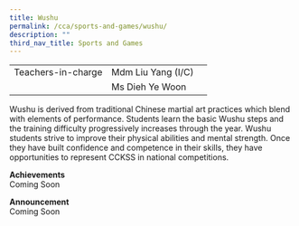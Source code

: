 ```yaml
---
title: Wushu
permalink: /cca/sports-and-games/wushu/
description: ""
third_nav_title: Sports and Games
---
```

|  	|  	|  	|			
|---	|---	|---	|			
|  	Teachers-in-charge 	|  	Mdm Liu Yang (I/C)	|  		|  
|  		|  	Ms Dieh Ye Woon	|  		|  


Wushu is derived from traditional Chinese martial art practices which blend with elements of performance. Students learn the basic Wushu steps and the training difficulty progressively increases through the year. Wushu students strive to improve their physical abilities and mental strength. Once they have built confidence and competence in their skills, they have opportunities to represent CCKSS in national competitions.

**Achievements**
<br>Coming Soon

**Announcement** 
<br>Coming Soon